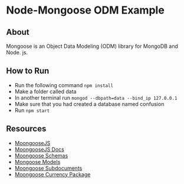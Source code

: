 # Node-Mongoose ODM Example

## About

Mongoose is an Object Data Modeling (ODM) library for MongoDB and Node. js.

## How to Run
- Run the following command `npm install`
- Make a folder called data
- In another terminal run `mongod --dbpath=data --bind_ip 127.0.0.1`
- Make sure that you had created a database named confusion
- Run `npm start`

## Resources
- [MoongooseJS](https://mongoosejs.com/)
- [MoongooseJS Docs](https://mongoosejs.com/docs/guide.html)
- [Moongoose Schemas](https://mongoosejs.com/docs/guide.html)
- [Mongoose Models](https://mongoosejs.com/docs/models.html)
- [Moongoose Subdocuments](mongoosejs.com/docs/subdocs.html)
- [Moongoose Currency Package](https://www.npmjs.com/package/mongoose-currency)



